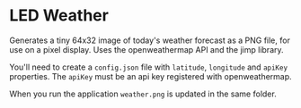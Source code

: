 # LED Weather

Generates a tiny 64x32 image of today's weather forecast as a PNG file, for use on
a pixel display. Uses the openweathermap API and the jimp library.

You'll need to create a `config.json` file with `latitude`, `longitude` and `apiKey` properties. The `apiKey` must be an api key registered with openweathermap.

When you run the application `weather.png` is updated in the same folder.
